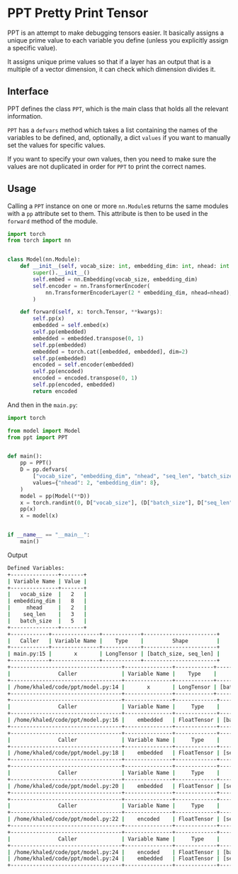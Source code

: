# PPT Pretty Print Tensor

PPT is an attempt to make debugging tensors easier. It basically assigns a unique prime value to each variable you define (unless you explicitly assign a specific value).

It assigns unique prime values so that if a layer has an output that is a multiple of a vector dimension, it can check which dimension divides it.

## Interface

PPT defines the class `PPT`, which is the main class that holds all the relevant information.

`PPT` has a `defvars` method which takes a list containing the names of the variables to be defined, and, optionally, a dict `values` if you want to manually set the values for specific values.

If you want to specify your own values, then you need to make sure the values are not duplicated in order for `PPT` to print the correct names.

## Usage

Calling a `PPT` instance on one or more `nn.Module`s returns the same modules with a `pp` attribute set to them. This attribute is then to be used in the `forward` method of the module.

```python
import torch
from torch import nn


class Model(nn.Module):
    def __init__(self, vocab_size: int, embedding_dim: int, nhead: int = 1, **kwargs):
        super().__init__()
        self.embed = nn.Embedding(vocab_size, embedding_dim)
        self.encoder = nn.TransformerEncoder(
            nn.TransformerEncoderLayer(2 * embedding_dim, nhead=nhead), num_layers=6
        )

    def forward(self, x: torch.Tensor, **kwargs):
        self.pp(x)
        embedded = self.embed(x)
        self.pp(embedded)
        embedded = embedded.transpose(0, 1)
        self.pp(embedded)
        embedded = torch.cat([embedded, embedded], dim=2)
        self.pp(embedded)
        encoded = self.encoder(embedded)
        self.pp(encoded)
        encoded = encoded.transpose(0, 1)
        self.pp(encoded, embedded)
        return encoded
```

And then in the `main.py`:


```python
import torch

from model import Model
from ppt import PPT


def main():
    pp = PPT()
    D = pp.defvars(
        ["vocab_size", "embedding_dim", "nhead", "seq_len", "batch_size"],
        values={"nhead": 2, "embedding_dim": 8},
    )
    model = pp(Model(**D))
    x = torch.randint(0, D["vocab_size"], (D["batch_size"], D["seq_len"]))
    pp(x)
    x = model(x)


if __name__ == "__main__":
    main()
```

Output

```bash
Defined Variables:
+---------------+-------+
| Variable Name | Value |
+---------------+-------+
|   vocab_size  |   2   |
| embedding_dim |   8   |
|     nhead     |   2   |
|    seq_len    |   3   |
|   batch_size  |   5   |
+---------------+-------+
+------------+---------------+------------+-----------------------+
|   Caller   | Variable Name |    Type    |         Shape         |
+------------+---------------+------------+-----------------------+
| main.py:15 |       x       | LongTensor | [batch_size, seq_len] |
+------------+---------------+------------+-----------------------+
+-----------------------------------+---------------+------------+-----------------------+
|               Caller              | Variable Name |    Type    |         Shape         |
+-----------------------------------+---------------+------------+-----------------------+
| /home/khaled/code/ppt/model.py:14 |       x       | LongTensor | [batch_size, seq_len] |
+-----------------------------------+---------------+------------+-----------------------+
+-----------------------------------+---------------+-------------+--------------------------------------+
|               Caller              | Variable Name |     Type    |                Shape                 |
+-----------------------------------+---------------+-------------+--------------------------------------+
| /home/khaled/code/ppt/model.py:16 |    embedded   | FloatTensor | [batch_size, seq_len, embedding_dim] |
+-----------------------------------+---------------+-------------+--------------------------------------+
+-----------------------------------+---------------+-------------+--------------------------------------+
|               Caller              | Variable Name |     Type    |                Shape                 |
+-----------------------------------+---------------+-------------+--------------------------------------+
| /home/khaled/code/ppt/model.py:18 |    embedded   | FloatTensor | [seq_len, batch_size, embedding_dim] |
+-----------------------------------+---------------+-------------+--------------------------------------+
+-----------------------------------+---------------+-------------+------------------------------------------+
|               Caller              | Variable Name |     Type    |                  Shape                   |
+-----------------------------------+---------------+-------------+------------------------------------------+
| /home/khaled/code/ppt/model.py:20 |    embedded   | FloatTensor | [seq_len, batch_size, 2 × embedding_dim] |
+-----------------------------------+---------------+-------------+------------------------------------------+
+-----------------------------------+---------------+-------------+------------------------------------------+
|               Caller              | Variable Name |     Type    |                  Shape                   |
+-----------------------------------+---------------+-------------+------------------------------------------+
| /home/khaled/code/ppt/model.py:22 |    encoded    | FloatTensor | [seq_len, batch_size, 2 × embedding_dim] |
+-----------------------------------+---------------+-------------+------------------------------------------+
+-----------------------------------+---------------+-------------+------------------------------------------+
|               Caller              | Variable Name |     Type    |                  Shape                   |
+-----------------------------------+---------------+-------------+------------------------------------------+
| /home/khaled/code/ppt/model.py:24 |    encoded    | FloatTensor | [batch_size, seq_len, 2 × embedding_dim] |
| /home/khaled/code/ppt/model.py:24 |    embedded   | FloatTensor | [seq_len, batch_size, 2 × embedding_dim] |
+-----------------------------------+---------------+-------------+------------------------------------------+

```